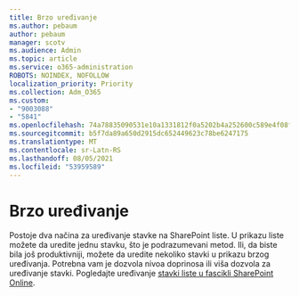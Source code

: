 ```yaml
---
title: Brzo uređivanje
ms.author: pebaum
author: pebaum
manager: scotv
ms.audience: Admin
ms.topic: article
ms.service: o365-administration
ROBOTS: NOINDEX, NOFOLLOW
localization_priority: Priority
ms.collection: Adm_O365
ms.custom:
- "9003088"
- "5841"
ms.openlocfilehash: 74a78835090531e10a1331812f0a5202b4a252600c589e4f08ff891398a3cc3d
ms.sourcegitcommit: b5f7da89a650d2915dc652449623c78be6247175
ms.translationtype: MT
ms.contentlocale: sr-Latn-RS
ms.lasthandoff: 08/05/2021
ms.locfileid: "53959589"
---
```

# <a name="quick-edit"></a>Brzo uređivanje

Postoje dva načina za uređivanje stavke na SharePoint liste. U prikazu liste možete da uredite jednu stavku, što je podrazumevani metod. Ili, da biste bila još produktivniji, možete da uredite nekoliko stavki u prikazu brzog uređivanja. Potrebna vam je dozvola nivoa doprinosa ili viša dozvola za uređivanje stavki. Pogledajte uređivanje [stavki liste u fascikli SharePoint Online](https://support.microsoft.com/office/dac1a1c3-a80b-4082-ba57-715cf613d0f7).
